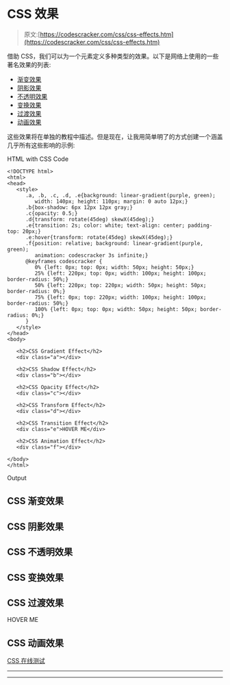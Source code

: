 # CSS 效果

> 原文:[https://codescracker.com/css/css-effects.htm](https://codescracker.com/css/css-effects.htm)

借助 CSS，我们可以为一个元素定义多种类型的效果。以下是网络上使用的一些著名效果的列表:

*   [渐变效果](/css/css-gradients.htm)
*   [阴影效果](/css/css-shadows.htm)
*   [不透明效果](/css/css-opacity.htm)
*   [变换效果](/css/css-transform.htm)
*   [过渡效果](/css/css-transitions.htm)
*   [动画效果](/css/css-animations.htm)

这些效果将在单独的教程中描述。但是现在，让我用简单明了的方式创建一个涵盖几乎所有这些影响的示例:

HTML with CSS Code

```
<!DOCTYPE html>
<html>
<head>
   <style>
      .a, .b, .c, .d, .e{background: linear-gradient(purple, green);
         width: 140px; height: 110px; margin: 0 auto 12px;}
      .b{box-shadow: 6px 12px 12px gray;}
      .c{opacity: 0.5;}
      .d{transform: rotate(45deg) skewX(45deg);}
      .e{transition: 2s; color: white; text-align: center; padding-top: 20px;}
      .e:hover{transform: rotate(45deg) skewX(45deg);}
      .f{position: relative; background: linear-gradient(purple, green);
         animation: codescracker 3s infinite;}
      @keyframes codescracker {
         0% {left: 0px; top: 0px; width: 50px; height: 50px;}
         25% {left: 220px; top: 0px; width: 100px; height: 100px; border-radius: 50%;}
         50% {left: 220px; top: 220px; width: 50px; height: 50px; border-radius: 0%;}
         75% {left: 0px; top: 220px; width: 100px; height: 100px; border-radius: 50%;}
         100% {left: 0px; top: 0px; width: 50px; height: 50px; border-radius: 0%;}
      }
   </style>
</head>
<body>

   <h2>CSS Gradient Effect</h2>
   <div class="a"></div>

   <h2>CSS Shadow Effect</h2>
   <div class="b"></div>

   <h2>CSS Opacity Effect</h2>
   <div class="c"></div>

   <h2>CSS Transform Effect</h2>
   <div class="d"></div>

   <h2>CSS Transition Effect</h2>
   <div class="e">HOVER ME</div>

   <h2>CSS Animation Effect</h2>
   <div class="f"></div>

</body>
</html>
```

Output

## CSS 渐变效果

## CSS 阴影效果

## CSS 不透明效果

## CSS 变换效果

## CSS 过渡效果

HOVER ME

## CSS 动画效果

[CSS 在线测试](/exam/showtest.php?subid=5)

* * *

* * *